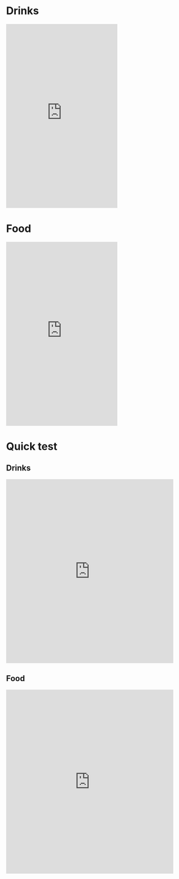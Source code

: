 <h1> Drinks </h1>
<iframe src="https://quizlet.com/472295579/flashcards/embed?i=13p126&x=1jj1" height="500" width="60%" style="border:0"></iframe>
<br>
<h1> Food </h1>
<iframe src="https://quizlet.com/472297415/flashcards/embed?i=13p126&x=1jj1" height="500" width="60%" style="border:0"></iframe>
<br>
<h1> Quick test </h1>
<h2> Drinks </h2>
<p> <iframe src="https://quizlet.com/472295579/test/embed?i=13p126&x=1jj1" height="500" width="90%" style="border:0"></iframe> </p>
<h2> Food </h2>
<iframe src="https://quizlet.com/472297415/test/embed?i=13p126&x=1jj1" height="500" width="90%" style="border:0"></iframe>

